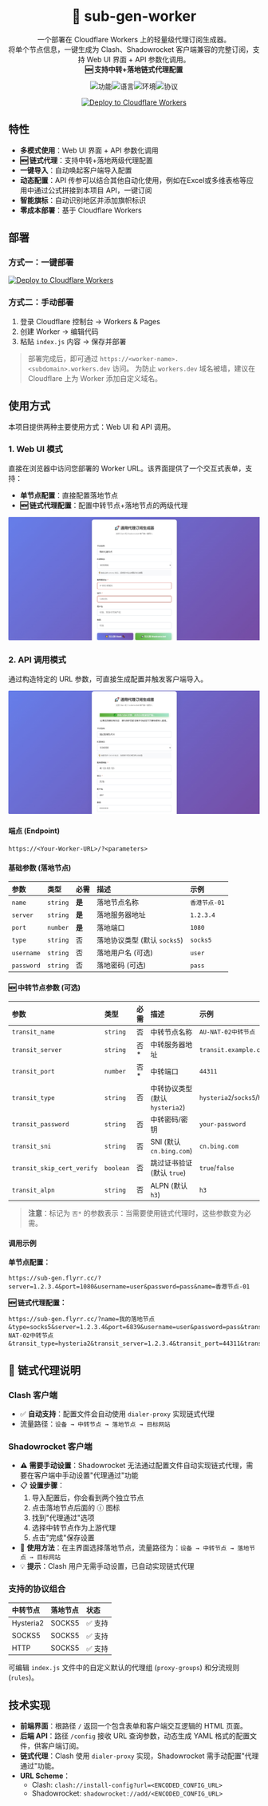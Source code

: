 <div align="center">

# 🔁 sub-gen-worker 

<p align="center">
  一个部署在 Cloudflare Workers 上的轻量级代理订阅生成器。
  <br />
  将单个节点信息，一键生成为 Clash、Shadowrocket 客户端兼容的完整订阅，支持 Web UI 界面 + API 参数化调用。
  <br />
  <strong>🆕 支持中转+落地链式代理配置</strong>
</p>

</div>

<div align="center">

![功能](https://img.shields.io/badge/功能-订阅转换-blue)![语言](https://img.shields.io/badge/JavaScript-ES6+-f7df1e)![环境](https://img.shields.io/badge/环境-Cloudflare_Workers-f38020)![协议](https://img.shields.io/github/license/Cranberrycrisp/sub-gen-worker)

[![Deploy to Cloudflare Workers](https://deploy.workers.cloudflare.com/button)](https://deploy.workers.cloudflare.com/?url=https://github.com/Cranberrycrisp/sub-gen-worker)

</div>


## 特性

-   **多模式使用**：Web UI 界面 + API 参数化调用
-   **🆕 链式代理**：支持中转+落地两级代理配置
-   **一键导入**：自动唤起客户端导入配置
-   **动态配置**：API 传参可以结合其他自动化使用，例如在Excel或多维表格等应用中通过公式拼接到本项目 API，一键订阅
-   **智能旗标**：自动识别地区并添加旗帜标识
-   **零成本部署**：基于 Cloudflare Workers



## 部署

### 方式一：一键部署
[![Deploy to Cloudflare Workers](https://deploy.workers.cloudflare.com/button)](https://deploy.workers.cloudflare.com/?url=https://github.com/Cranberrycrisp/sub-gen-worker) 

### 方式二：手动部署
1. 登录 Cloudflare 控制台 → Workers & Pages
2. 创建 Worker → 编辑代码
3. 粘贴 `index.js` 内容 → 保存并部署

> 部署完成后，即可通过 `https://<worker-name>.<subdomain>.workers.dev` 访问。
> 为防止 `workers.dev` 域名被墙，建议在 Cloudflare 上为 Worker 添加自定义域名。

## 使用方式

本项目提供两种主要使用方式：Web UI 和 API 调用。

### 1. Web UI 模式

直接在浏览器中访问您部署的 Worker URL。该界面提供了一个交互式表单，支持：

- **单节点配置**：直接配置落地节点
- **🆕 链式代理配置**：配置中转节点+落地节点的两级代理

![Web UI Screenshot](https://raw.githubusercontent.com/Cranberrycrisp/sub-gen-worker/refs/heads/main/img/index.jpg)


### 2. API 调用模式

通过构造特定的 URL 参数，可直接生成配置并触发客户端导入。

![API UI Screenshot](https://raw.githubusercontent.com/Cranberrycrisp/sub-gen-worker/refs/heads/main/img/index-api.jpg)


#### 端点 (Endpoint)

```
https://<Your-Worker-URL>/?<parameters>
```

#### 基础参数 (落地节点)

| 参数 | 类型 | 必需 | 描述 | 示例 |
| :--- | :--- | :--- | :--- | :--- |
| `name` | `string` | **是** | 落地节点名称 | `香港节点-01` |
| `server` | `string` | **是** | 落地服务器地址 | `1.2.3.4` |
| `port` | `number` | **是** | 落地端口 | `1080` |
| `type` | `string` | 否 | 落地协议类型 (默认 `socks5`) | `socks5` |
| `username` | `string` | 否 | 落地用户名 (可选) | `user` |
| `password` | `string` | 否 | 落地密码 (可选) | `pass` |

#### 🆕 中转节点参数 (可选)

| 参数 | 类型 | 必需 | 描述 | 示例 |
| :--- | :--- | :--- | :--- | :--- |
| `transit_name` | `string` | 否 | 中转节点名称 | `AU-NAT-02中转节点` |
| `transit_server` | `string` | 否* | 中转服务器地址 | `transit.example.com` |
| `transit_port` | `number` | 否* | 中转端口 | `44311` |
| `transit_type` | `string` | 否 | 中转协议类型 (默认 `hysteria2`) | `hysteria2`/`socks5`/`http` |
| `transit_password` | `string` | 否 | 中转密码/密钥 | `your-password` |
| `transit_sni` | `string` | 否 | SNI (默认 `cn.bing.com`) | `cn.bing.com` |
| `transit_skip_cert_verify` | `boolean` | 否 | 跳过证书验证 (默认 `true`) | `true`/`false` |
| `transit_alpn` | `string` | 否 | ALPN (默认 `h3`) | `h3` |

> **注意**：标记为 `否*` 的参数表示：当需要使用链式代理时，这些参数变为必需。

#### 调用示例

**单节点配置：**
```
https://sub-gen.flyrr.cc/?server=1.2.3.4&port=1080&username=user&password=pass&name=香港节点-01
```

**🆕 链式代理配置：**
```
https://sub-gen.flyrr.cc/?name=我的落地节点&type=socks5&server=1.2.3.4&port=6839&username=user&password=pass&transit_name=AU-NAT-02中转节点&transit_type=hysteria2&transit_server=1.2.3.4&transit_port=44311&transit_password=pass&transit_sni=cn.bing.com&transit_skip_cert_verify=true&transit_alpn=h3
```

## 🔗 链式代理说明

### Clash 客户端
- ✅ **自动支持**：配置文件会自动使用 `dialer-proxy` 实现链式代理
- 流量路径：`设备 → 中转节点 → 落地节点 → 目标网站`

### Shadowrocket 客户端  
- ⚠️ **需要手动设置**：Shadowrocket 无法通过配置文件自动实现链式代理，需要在客户端中手动设置"代理通过"功能
- 📋 **设置步骤**：
  1. 导入配置后，你会看到两个独立节点
  2. 点击落地节点后面的 ⓘ 图标
  3. 找到"代理通过"选项
  4. 选择中转节点作为上游代理
  5. 点击"完成"保存设置
- 🎯 **使用方法**：在主界面选择落地节点，流量路径为：`设备 → 中转节点 → 落地节点 → 目标网站`
- 💡 **提示**：Clash 用户无需手动设置，已自动实现链式代理


### 支持的协议组合

| 中转节点 | 落地节点 | 状态 |
| :--- | :--- | :--- |
| Hysteria2 | SOCKS5 | ✅ 支持 |
| SOCKS5 | SOCKS5 | ✅ 支持 |
| HTTP | SOCKS5 | ✅ 支持 |

可编辑 `index.js` 文件中的自定义默认的代理组 (`proxy-groups`) 和分流规则 (`rules`)。

## 技术实现

-   **前端界面**：根路径 `/` 返回一个包含表单和客户端交互逻辑的 HTML 页面。
-   **后端 API**：路径 `/config` 接收 URL 查询参数，动态生成 YAML 格式的配置文件，供客户端订阅。
-   **链式代理**：Clash 使用 `dialer-proxy` 实现，Shadowrocket 需手动配置"代理通过"功能。
-   **URL Scheme**：
    -   Clash: `clash://install-config?url=<ENCODED_CONFIG_URL>`
    -   Shadowrocket: `shadowrocket://add/<ENCODED_CONFIG_URL>`